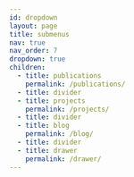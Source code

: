 ```yaml
---
id: dropdown
layout: page
title: submenus
nav: true
nav_order: 7
dropdown: true
children:
  - title: publications
    permalink: /publications/
  - title: divider
  - title: projects
    permalink: /projects/
  - title: divider
  - title: blog
    permalink: /blog/
  - title: divider
  - title: drawer
    permalink: /drawer/
---
```

